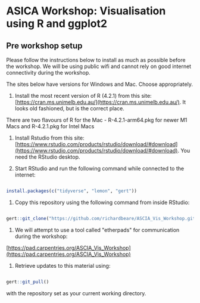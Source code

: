 # ASICA Workshop: Visualisation using R and ggplot2

## Pre workshop setup

Please follow the instructions below to install as much as possible
before the workshop. We will be using public wifi and cannot rely
on good internet connectivity during the workshop.

The sites below have versions for Windows and Mac. Choose appropriately.

1. Install the most recent version of R (4.2.1) from this site: [https://cran.ms.unimelb.edu.au/](https://cran.ms.unimelb.edu.au/). It looks old fashioned, but is the correct place.

There are two flavours of R for the Mac - R-4.2.1-arm64.pkg for newer M1 Macs and R-4.2.1.pkg for Intel Macs

1. Install Rstudio from this site: [https://www.rstudio.com/products/rstudio/download/#download](https://www.rstudio.com/products/rstudio/download/#download). You need the RStudio desktop.

1. Start RStudio and run the following command while connected to the internet:

```R

install.packages(c("tidyverse", "lemon", "gert"))

```

1. Copy this repository using the following command from inside RStudio:

```R

gert::git_clone("https://github.com/richardbeare/ASCIA_Vis_Workshop.git", "ASCIA_Vis_Workshop")

```

1. We will attempt to use a tool called "etherpads" for communication during the workshop:

[https://pad.carpentries.org/ASCIA_Vis_Workshop](https://pad.carpentries.org/ASCIA_Vis_Workshop)

1. Retrieve updates to this material using:

```R

gert::git_pull()

```

with the repository set as your current working directory.
